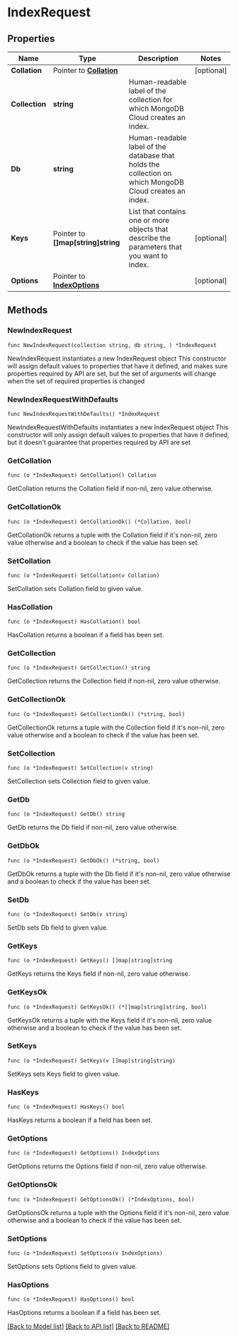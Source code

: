 # IndexRequest

## Properties

Name | Type | Description | Notes
------------ | ------------- | ------------- | -------------
**Collation** | Pointer to [**Collation**](Collation.md) |  | [optional] 
**Collection** | **string** | Human-readable label of the collection for which MongoDB Cloud creates an index. | 
**Db** | **string** | Human-readable label of the database that holds the collection on which MongoDB Cloud creates an index. | 
**Keys** | Pointer to **[]map[string]string** | List that contains one or more objects that describe the parameters that you want to index. | [optional] 
**Options** | Pointer to [**IndexOptions**](IndexOptions.md) |  | [optional] 

## Methods

### NewIndexRequest

`func NewIndexRequest(collection string, db string, ) *IndexRequest`

NewIndexRequest instantiates a new IndexRequest object
This constructor will assign default values to properties that have it defined,
and makes sure properties required by API are set, but the set of arguments
will change when the set of required properties is changed

### NewIndexRequestWithDefaults

`func NewIndexRequestWithDefaults() *IndexRequest`

NewIndexRequestWithDefaults instantiates a new IndexRequest object
This constructor will only assign default values to properties that have it defined,
but it doesn't guarantee that properties required by API are set

### GetCollation

`func (o *IndexRequest) GetCollation() Collation`

GetCollation returns the Collation field if non-nil, zero value otherwise.

### GetCollationOk

`func (o *IndexRequest) GetCollationOk() (*Collation, bool)`

GetCollationOk returns a tuple with the Collation field if it's non-nil, zero value otherwise
and a boolean to check if the value has been set.

### SetCollation

`func (o *IndexRequest) SetCollation(v Collation)`

SetCollation sets Collation field to given value.

### HasCollation

`func (o *IndexRequest) HasCollation() bool`

HasCollation returns a boolean if a field has been set.

### GetCollection

`func (o *IndexRequest) GetCollection() string`

GetCollection returns the Collection field if non-nil, zero value otherwise.

### GetCollectionOk

`func (o *IndexRequest) GetCollectionOk() (*string, bool)`

GetCollectionOk returns a tuple with the Collection field if it's non-nil, zero value otherwise
and a boolean to check if the value has been set.

### SetCollection

`func (o *IndexRequest) SetCollection(v string)`

SetCollection sets Collection field to given value.


### GetDb

`func (o *IndexRequest) GetDb() string`

GetDb returns the Db field if non-nil, zero value otherwise.

### GetDbOk

`func (o *IndexRequest) GetDbOk() (*string, bool)`

GetDbOk returns a tuple with the Db field if it's non-nil, zero value otherwise
and a boolean to check if the value has been set.

### SetDb

`func (o *IndexRequest) SetDb(v string)`

SetDb sets Db field to given value.


### GetKeys

`func (o *IndexRequest) GetKeys() []map[string]string`

GetKeys returns the Keys field if non-nil, zero value otherwise.

### GetKeysOk

`func (o *IndexRequest) GetKeysOk() (*[]map[string]string, bool)`

GetKeysOk returns a tuple with the Keys field if it's non-nil, zero value otherwise
and a boolean to check if the value has been set.

### SetKeys

`func (o *IndexRequest) SetKeys(v []map[string]string)`

SetKeys sets Keys field to given value.

### HasKeys

`func (o *IndexRequest) HasKeys() bool`

HasKeys returns a boolean if a field has been set.

### GetOptions

`func (o *IndexRequest) GetOptions() IndexOptions`

GetOptions returns the Options field if non-nil, zero value otherwise.

### GetOptionsOk

`func (o *IndexRequest) GetOptionsOk() (*IndexOptions, bool)`

GetOptionsOk returns a tuple with the Options field if it's non-nil, zero value otherwise
and a boolean to check if the value has been set.

### SetOptions

`func (o *IndexRequest) SetOptions(v IndexOptions)`

SetOptions sets Options field to given value.

### HasOptions

`func (o *IndexRequest) HasOptions() bool`

HasOptions returns a boolean if a field has been set.


[[Back to Model list]](../README.md#documentation-for-models) [[Back to API list]](../README.md#documentation-for-api-endpoints) [[Back to README]](../README.md)


